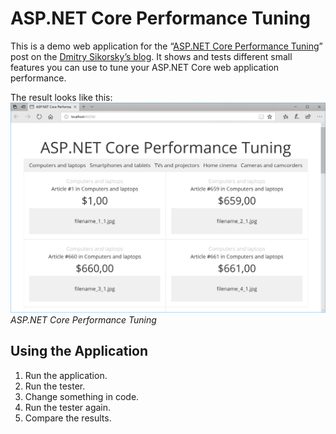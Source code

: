 # ASP.NET Core Performance Tuning
This is a demo web application for the
“[ASP.NET Core Performance Tuning](https://medium.com/@dmitrysikorsky/asp-net-core-performance-tuning-db7da4495f17)”
post on the [Dmitry Sikorsky’s blog](https://medium.com/@dmitrysikorsky).
It shows and tests different small features you can use to tune your ASP.NET Core web application performance.

The result looks like this:
![Custom ASP.NET Core user manager](result.png)
*ASP.NET Core Performance Tuning*

## Using the Application

1. Run the application.
2. Run the tester.
3. Change something in code.
4. Run the tester again.
5. Compare the results.
